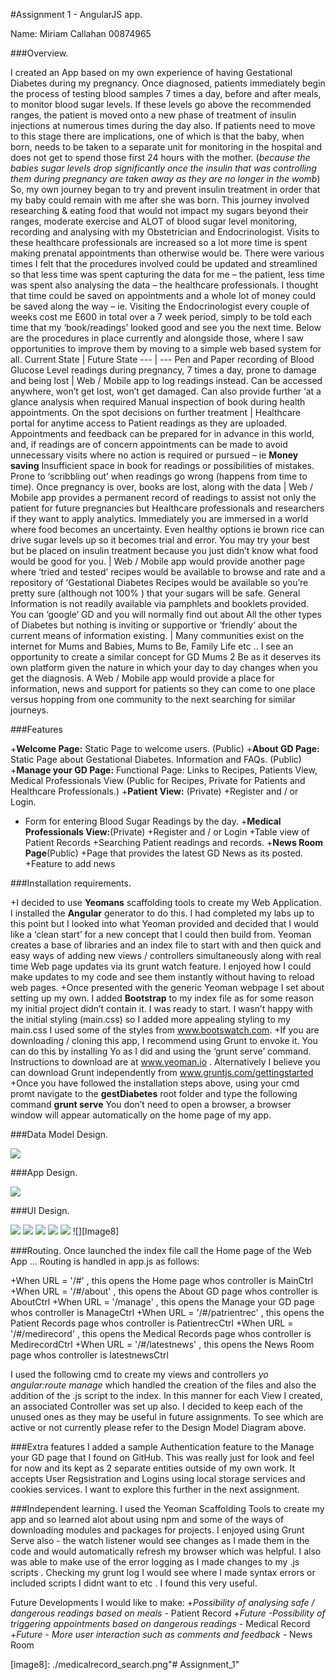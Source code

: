 #Assignment 1 - AngularJS app.

Name: Miriam Callahan 00874965

###Overview.

I created an App based on my own experience of having Gestational Diabetes during my pregnancy. Once diagnosed, patients immediately begin the process of testing blood samples 7 times a day, before and after meals,  to monitor blood sugar levels. If these levels go above the recommended ranges, the patient is moved onto a new phase of treatment of insulin injections at numerous times during the day also. If patients need to move to this stage there are implications, one of which is that the baby, when born, needs to be taken to a separate unit for monitoring in the hospital and does not get to spend those first 24 hours with the mother. (*because the babies sugar levels drop significantly once the insulin that was controlling them during pregnancy are taken away as they are no longer in the womb*) So, my own journey began to try and prevent insulin treatment in order that my baby could remain with me after she was born.
This journey involved researching & eating food that would not impact my sugars beyond their ranges, moderate exercise and ALOT of blood sugar level monitoring, recording and analysing with my Obstetrician and Endocrinologist. Visits to these healthcare professionals are increased so a lot more time is spent making prenatal appointments than otherwise would be. There were various times I felt that the procedures involved could be updated and streamlined so that less time was spent capturing the data for me – the patient, less time was spent also analysing the data – the healthcare professionals. I thought that time could be saved on appointments and a whole lot of money could be saved along the way – ie. Visiting the Endocrinologist every couple of weeks cost me E600 in total over a 7 week period, simply to be told each time that my ‘book/readings’ looked good and see you the next time. Below are the procedures in place currently and alongside those, where I saw opportunities to improve them by moving to a simple web based system for all. 
Current State | Future State
--- | --- 
Pen and Paper recording of Blood Glucose Level readings during pregnancy, 7 times a day, prone to damage and being lost | Web / Mobile app to log readings instead. Can be accessed anywhere, won’t get lost, won’t get damaged. Can also provide further ‘at a glance analysis when required
Manual inspection of book during health appointments. On the spot decisions on further treatment | Healthcare portal for anytime access to Patient readings as they are uploaded. Appointments and feedback can be prepared for in advance in this world, and, if readings are of concern appointments can be made to avoid unnecessary visits where no action is required or pursued – ie **Money saving**
Insufficient space in book for readings or possibilities of mistakes. Prone to ‘scribbling out’ when readings go wrong (happens from time to time). Once pregnancy is over, books are lost, along with the data | Web / Mobile app provides a permanent record of readings to assist not only the patient for future pregnancies but Healthcare professionals and researchers if they want to apply analytics. 
Immediately you are immersed in a world where food becomes an uncertainty. Even healthy options ie brown rice can drive sugar levels up so it becomes trial and error. You may try your best but be placed on insulin treatment because you just didn’t know what food would be good for you. | Web / Mobile app would provide another page where ‘tried and tested’ recipes would be available to browse and rate and a repository of ‘Gestational Diabetes Recipes would be available so you’re pretty sure (although not 100% ) that your sugars will be safe.
General Information is not readily available via pamphlets and booklets provided. You can ‘google’ GD and you will normally find out about All the other types of Diabetes but nothing is inviting or supportive or ‘friendly’ about the current means of information existing. | Many communities exist on the internet for Mums and Babies, Mums to Be, Family Life etc .. I see an opportunity to create a similar concept for GD Mums 2 Be as it deserves its own platform given the nature in which your day to day changes when you get the diagnosis. A Web / Mobile app would provide a place for information, news and support for patients so they can come to one place versus hopping from one community to the next searching for similar journeys.

###Features

+**Welcome Page:**  Static Page to welcome users. (Public)
+**About GD Page:** Static Page about Gestational Diabetes. Information and FAQs. (Public)
+**Manage your GD Page:** Functional Page:  Links to Recipes, Patients View, Medical Professionals View (Public for Recipes, Private for Patients and Healthcare Professionals.)
+**Patient View:** (Private)
+Register and / or Login.
+ Form for entering Blood Sugar Readings by the day.
+**Medical Professionals View:**(Private)
+Register and / or Login
+Table view of Patient Records
+Searching Patient readings and records.
+**News Room Page**(Public)
+Page that provides the latest GD News as its posted.
+Feature to add news

###Installation requirements.

+I decided to use **Yeomans** scaffolding tools to create my Web Application. I installed the **Angular** generator to do this. I had completed my labs up to this point but I looked into what Yeoman provided and decided that I would like a ‘clean start’ for a new concept that I could then build from. Yeoman creates a base of libraries and an index file to start with and then quick and easy ways of adding new views / controllers simultaneously along with real time Web page updates via its grunt watch feature. I enjoyed how I could make updates to my code and see them instantly without having to reload web pages. 
+Once presented with the generic Yeoman webpage I set about setting up my own. I added **Bootstrap** to my index file as for some reason my initial project didn’t contain it. I was ready to start. I wasn’t happy with the initial styling (main.css) so I added more appealing styling to my main.css I used some of the styles from www.bootswatch.com. 
+If you are downloading / cloning this app, I recommend using Grunt to envoke it. You can do this by installing Yo as I did and using the ‘grunt serve’ command. Instructions to download are at www.yeoman.io . Alternatively I believe you can download Grunt independently from www.gruntjs.com/gettingstarted 
+Once you have followed the installation steps above, using your cmd promt navigate to the **gestDiabetes** root folder and type the following command **grunt serve** You don’t need to open a browser, a browser window will appear automatically on the home page of my app.

###Data Model Design.

![][Image1]

###App Design.

![][Image2]

###UI Design.

![][Image3]
![][Image4]
![][Image5]
![][Image6]
![][Image7]
![][Image8]

###Routing.
Once launched the index file call the Home page of the Web App ... Routing is handled in app.js as follows:

+When URL = '/#' , this opens the Home page whos controller is MainCtrl 
+When URL = '/#/about' , this opens the About GD page whos controller is AboutCtrl 
+When URL = '/manage' , this opens the Manage your GD page whos controller is ManageCtrl 
+When URL = '/#/patrientrec' , this opens the Patient Records page whos controller is PatientrecCtrl 
+When URL = '/#/medirecord' , this opens the Medical Records page whos controller is MedirecordCtrl 
+When URL = '/#/latestnews' , this opens the News Room page whos controller is latestnewsCtrl 

I used the following cmd to create my views and controllers *yo angular:route manage* which handled the creation of the files and also the addition of the .js script to the index. In this manner for each View I created, an associated Controller was set up also. I decided to keep each of the unused ones as they may be useful in future assignments. To see which are active or not currently please refer to the Design Model Diagram above.

###Extra features
I added a sample Authentication feature to the Manage your GD page that I found on GitHub. This was really just for look and feel for now and its kept as 2 separate entities outside of my own work. It accepts User Regsistration and Logins using local storage services and cookies services. I want to explore this further in the next assignment.

###Independent learning.
I used the Yeoman Scaffolding Tools to create my app and so learned alot about using npm and some of the ways of downloading modules and packages for projects. I enjoyed using Grunt Serve also - the watch listener would see changes as I made them in the code and would automatically refresh my browser which was helpful. I also was able to make use of the error logging as I made changes to my .js scripts . Checking my grunt log I would see where I made syntax errors or included scripts I didnt want to etc . I found this very useful.

Future Developments I would like to make:
+*Possibility of analysing safe / dangerous readings based on meals* - Patient Record
+*Future -Possibility of triggering appointments based on dangerous readings* - Medical Record
+*Future - More user interaction such as comments and feedback* - News Room


[image1]: ./DataModel.png
[image2]: ./DesignModel1.png
[image3]: ./navbar.png
[image4]: ./faveiconpic.png
[image5]: ./manage_UI_showinglinks.png
[image6]: ./recipes_thumbnail_gallery.png
[image7]: ./patientrec_add_delete_reading.png
[image8]: ./medicalrecord_search.png"# Assignment_1" 
